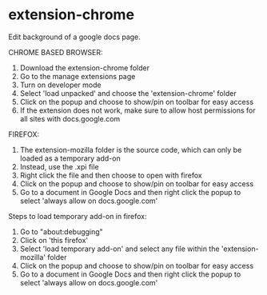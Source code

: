 # extension-chrome
Edit background of a google docs page.

CHROME BASED BROWSER:
1) Download the extension-chrome folder
2) Go to the manage extensions page
3) Turn on developer mode
4) Select 'load unpacked' and choose the 'extension-chrome' folder
5) Click on the popup and choose to show/pin on toolbar for easy access
6) If the extension does not work, make sure to allow host permissions for all sites with docs.google.com

FIREFOX:
1) The extension-mozilla folder is the source code, which can only be loaded as a temporary add-on
2) Instead, use the .xpi file
3) Right click the file and then choose to open with firefox
4) Click on the popup and choose to show/pin on toolbar for easy access
5) Go to a document in Google Docs and then right click the popup to select 'always allow on docs.google.com'

Steps to load temporary add-on in firefox:
1) Go to "about:debugging"
2) Click on 'this firefox'
3) Select 'load temporary add-on' and select any file within the 'extension-mozilla' folder
4) Click on the popup and choose to show/pin on toolbar for easy access
5) Go to a document in Google Docs and then right click the popup to select 'always allow on docs.google.com'

